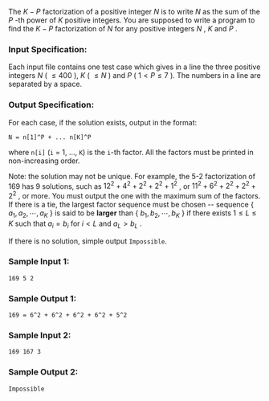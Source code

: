 <!-- Title
Integer Factorization (30)
-->
The $K-P$ factorization of a positive integer $N$ is to write $N$ as the sum
of the $P$ -th power of $K$ positive integers. You are supposed to write a
program to find the $K-P$ factorization of $N$ for any positive integers $N$ ,
$K$ and $P$ .

### Input Specification:

Each input file contains one test case which gives in a line the three
positive integers $N$ ( $\le 400$ ), $K$ ( $\le N$ ) and $P$ ( $1 < P\le 7$ ).
The numbers in a line are separated by a space.

### Output Specification:

For each case, if the solution exists, output in the format:

    
    
    N = n[1]^P + ... n[K]^P
    

where `n[i]` (`i` = 1, ..., `K`) is the `i`-th factor. All the factors must be
printed in non-increasing order.

Note: the solution may not be unique. For example, the 5-2 factorization of
169 has 9 solutions, such as $12^2 + 4^2 + 2^2 + 2^2 + 1^2$ , or $11^2 + 6^2 +
2^2 + 2^2 + 2^2$ , or more. You must output the one with the maximum sum of
the factors. If there is a tie, the largest factor sequence must be chosen --
sequence { $a_1, a_2, \cdots , a_K$ } is said to be **larger** than { $b_1,
b_2, \cdots , b_K$ } if there exists $1\le L\le K$ such that $a_i=b_i$ for $i
<L$ and $a_L>b_L$ .

If there is no solution, simple output `Impossible`.

### Sample Input 1:

    
    
    169 5 2
    

### Sample Output 1:

    
    
    169 = 6^2 + 6^2 + 6^2 + 6^2 + 5^2
    

### Sample Input 2:

    
    
    169 167 3
    

### Sample Output 2:

    
    
    Impossible
    

